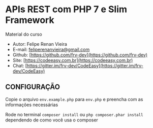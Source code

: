 # APIs REST com PHP 7 e Slim Framework

Material do curso

* Autor: Felipe Renan Vieira
* E-mail: feliperenanvieira@gmail.com
* Github: [https://github.com/frv-dev](https://github.com/frv-dev)
* Site: [https://codeeasy.com.br](https://codeeasy.com.br)
* Chat: [https://gitter.im/frv-dev/CodeEasy](https://gitter.im/frv-dev/CodeEasy)

## CONFIGURAÇÃO

Copie o arquivo `env.example.php` para `env.php` e preencha com as informações necessárias

Rode no terminal `composer install` ou `php composer.phar install` dependendo de como você usa o composer
